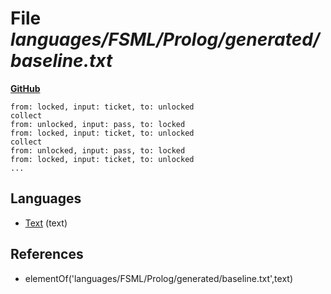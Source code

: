 # File _languages/FSML/Prolog/generated/baseline.txt_
**[GitHub](https://github.com/softlang/yas/blob/master/languages/FSML/Prolog/generated/baseline.txt)**
```
from: locked, input: ticket, to: unlocked
collect
from: unlocked, input: pass, to: locked
from: locked, input: ticket, to: unlocked
collect
from: unlocked, input: pass, to: locked
from: locked, input: ticket, to: unlocked
...
```

## Languages
* [Text](../languages/Text.md) (text)

## References
* elementOf('languages/FSML/Prolog/generated/baseline.txt',text)
